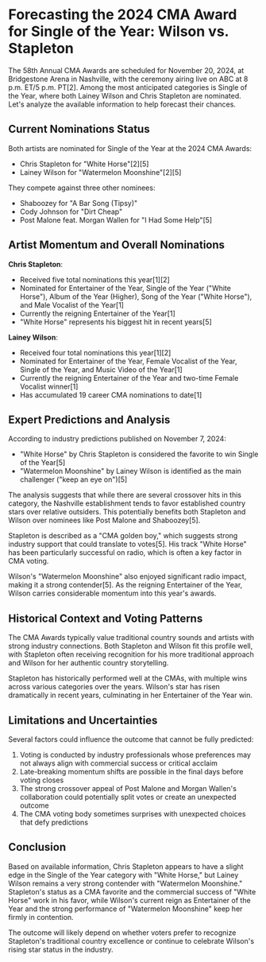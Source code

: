 # Forecasting the 2024 CMA Award for Single of the Year: Wilson vs. Stapleton

The 58th Annual CMA Awards are scheduled for November 20, 2024, at Bridgestone Arena in Nashville, with the ceremony airing live on ABC at 8 p.m. ET/5 p.m. PT[2]. Among the most anticipated categories is Single of the Year, where both Lainey Wilson and Chris Stapleton are nominated. Let's analyze the available information to help forecast their chances.

## Current Nominations Status

Both artists are nominated for Single of the Year at the 2024 CMA Awards:

- Chris Stapleton for "White Horse"[2][5]
- Lainey Wilson for "Watermelon Moonshine"[2][5]

They compete against three other nominees:
- Shaboozey for "A Bar Song (Tipsy)"
- Cody Johnson for "Dirt Cheap"
- Post Malone feat. Morgan Wallen for "I Had Some Help"[5]

## Artist Momentum and Overall Nominations

**Chris Stapleton**:
- Received five total nominations this year[1][2]
- Nominated for Entertainer of the Year, Single of the Year ("White Horse"), Album of the Year (Higher), Song of the Year ("White Horse"), and Male Vocalist of the Year[1]
- Currently the reigning Entertainer of the Year[1]
- "White Horse" represents his biggest hit in recent years[5]

**Lainey Wilson**:
- Received four total nominations this year[1][2]
- Nominated for Entertainer of the Year, Female Vocalist of the Year, Single of the Year, and Music Video of the Year[1]
- Currently the reigning Entertainer of the Year and two-time Female Vocalist winner[1]
- Has accumulated 19 career CMA nominations to date[1]

## Expert Predictions and Analysis

According to industry predictions published on November 7, 2024:

- "White Horse" by Chris Stapleton is considered the favorite to win Single of the Year[5]
- "Watermelon Moonshine" by Lainey Wilson is identified as the main challenger ("keep an eye on")[5]

The analysis suggests that while there are several crossover hits in this category, the Nashville establishment tends to favor established country stars over relative outsiders. This potentially benefits both Stapleton and Wilson over nominees like Post Malone and Shaboozey[5].

Stapleton is described as a "CMA golden boy," which suggests strong industry support that could translate to votes[5]. His track "White Horse" has been particularly successful on radio, which is often a key factor in CMA voting.

Wilson's "Watermelon Moonshine" also enjoyed significant radio impact, making it a strong contender[5]. As the reigning Entertainer of the Year, Wilson carries considerable momentum into this year's awards.

## Historical Context and Voting Patterns

The CMA Awards typically value traditional country sounds and artists with strong industry connections. Both Stapleton and Wilson fit this profile well, with Stapleton often receiving recognition for his more traditional approach and Wilson for her authentic country storytelling.

Stapleton has historically performed well at the CMAs, with multiple wins across various categories over the years. Wilson's star has risen dramatically in recent years, culminating in her Entertainer of the Year win.

## Limitations and Uncertainties

Several factors could influence the outcome that cannot be fully predicted:

1. Voting is conducted by industry professionals whose preferences may not always align with commercial success or critical acclaim
2. Late-breaking momentum shifts are possible in the final days before voting closes
3. The strong crossover appeal of Post Malone and Morgan Wallen's collaboration could potentially split votes or create an unexpected outcome
4. The CMA voting body sometimes surprises with unexpected choices that defy predictions

## Conclusion

Based on available information, Chris Stapleton appears to have a slight edge in the Single of the Year category with "White Horse," but Lainey Wilson remains a very strong contender with "Watermelon Moonshine." Stapleton's status as a CMA favorite and the commercial success of "White Horse" work in his favor, while Wilson's current reign as Entertainer of the Year and the strong performance of "Watermelon Moonshine" keep her firmly in contention.

The outcome will likely depend on whether voters prefer to recognize Stapleton's traditional country excellence or continue to celebrate Wilson's rising star status in the industry.